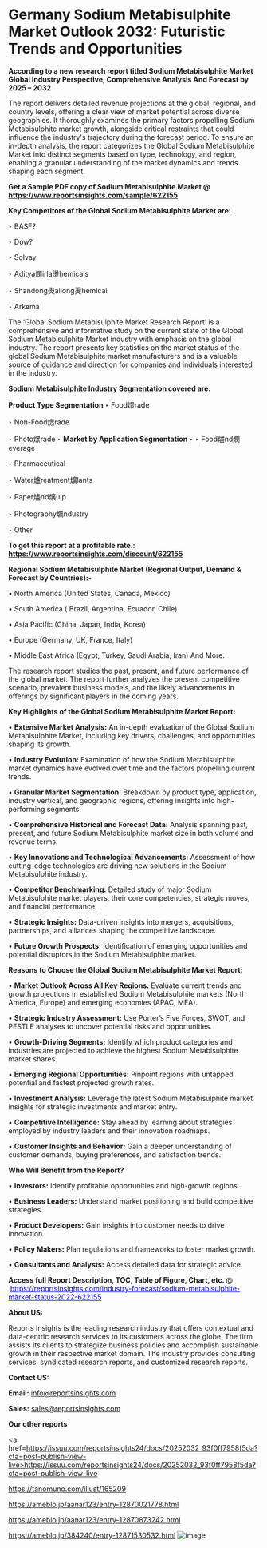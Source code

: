 # Germany Sodium Metabisulphite Market Outlook 2032: Futuristic Trends and Opportunities

<strong>According to a new research report titled Sodium Metabisulphite Market Global Industry Perspective, Comprehensive Analysis And Forecast by 2025 – 2032</strong>

The report delivers detailed revenue projections at the global, regional, and country levels, offering a clear view of market potential across diverse geographies. It thoroughly examines the primary factors propelling Sodium Metabisulphite market growth, alongside critical restraints that could influence the industry's trajectory during the forecast period. To ensure an in-depth analysis, the report categorizes the Global Sodium Metabisulphite Market into distinct segments based on type, technology, and region, enabling a granular understanding of the market dynamics and trends shaping each segment.

<strong>Get a Sample PDF copy of Sodium Metabisulphite Market </strong><strong>@<a href=https://www.reportsinsights.com/sample/622155 style=color:#0000ff;> https://www.reportsinsights.com/sample/622155</a></strong></font>

<strong>Key Competitors of the Global Sodium Metabisulphite Market are:</strong>

‣ BASF?

‣ Dow?

‣ Solvay

‣ Aditya燘irla燙hemicals

‣ Shandong燢ailong燙hemical

‣ Arkema

The ‘Global Sodium Metabisulphite Market Research Report’ is a comprehensive and informative study on the current state of the Global Sodium Metabisulphite Market industry with emphasis on the global industry. The report presents key statistics on the market status of the global Sodium Metabisulphite market manufacturers and is a valuable source of guidance and direction for companies and individuals interested in the industry.

<strong>Sodium Metabisulphite Industry Segmentation covered are:</strong>

<strong>Product Type Segmentation</strong>
‣
Food燝rade

‣ Non-Food燝rade

‣ Photo燝rade
‣ 
<strong>Market by Application Segmentation</strong>
‣
‣  Food燼nd燘everage

‣ Pharmaceutical

‣ Water爐reatment爌lants

‣ Paper燼nd爌ulp

‣ Photography爄ndustry

‣ Other

<strong>To get this report at a profitable rate.: <a href=https://www.reportsinsights.com/discount/622155 style=color:#0000ff;>https://www.reportsinsights.com/discount/622155</a></strong></font>

<strong>Regional Sodium Metabisulphite Market (Regional Output, Demand &amp; Forecast by Countries):-</strong>

• North America (United States, Canada, Mexico)

• South America ( Brazil, Argentina, Ecuador, Chile)

• Asia Pacific (China, Japan, India, Korea)

• Europe (Germany, UK, France, Italy)

• Middle East Africa (Egypt, Turkey, Saudi Arabia, Iran) And More.

The research report studies the past, present, and future performance of the global market. The report further analyzes the present competitive scenario, prevalent business models, and the likely advancements in offerings by significant players in the coming years.

<strong>Key Highlights of the Global Sodium Metabisulphite Market Report:</strong>

• <strong>Extensive Market Analysis:</strong> An in-depth evaluation of the Global Sodium Metabisulphite Market, including key drivers, challenges, and opportunities shaping its growth.

• <strong>Industry Evolution:</strong> Examination of how the Sodium Metabisulphite market dynamics have evolved over time and the factors propelling current trends.

• <strong>Granular Market Segmentation:</strong> Breakdown by product type, application, industry vertical, and geographic regions, offering insights into high-performing segments.

• <strong>Comprehensive Historical and Forecast Data:</strong> Analysis spanning past, present, and future Sodium Metabisulphite market size in both volume and revenue terms.

• <strong>Key Innovations and Technological Advancements:</strong> Assessment of how cutting-edge technologies are driving new solutions in the Sodium Metabisulphite industry.

• <strong>Competitor Benchmarking:</strong> Detailed study of major Sodium Metabisulphite market players, their core competencies, strategic moves, and financial performance.

• <strong>Strategic Insights:</strong> Data-driven insights into mergers, acquisitions, partnerships, and alliances shaping the competitive landscape.

• <strong>Future Growth Prospects:</strong> Identification of emerging opportunities and potential disruptors in the Sodium Metabisulphite market.

<strong>Reasons to Choose the Global Sodium Metabisulphite Market Report:</strong>

• <strong>Market Outlook Across All Key Regions:</strong> Evaluate current trends and growth projections in established Sodium Metabisulphite markets (North America, Europe) and emerging economies (APAC, MEA).

• <strong>Strategic Industry Assessment:</strong> Use Porter’s Five Forces, SWOT, and PESTLE analyses to uncover potential risks and opportunities.

• <strong>Growth-Driving Segments:</strong> Identify which product categories and industries are projected to achieve the highest Sodium Metabisulphite market shares.

• <strong>Emerging Regional Opportunities:</strong> Pinpoint regions with untapped potential and fastest projected growth rates.

• <strong>Investment Analysis:</strong> Leverage the latest Sodium Metabisulphite market insights for strategic investments and market entry.

• <strong>Competitive Intelligence:</strong> Stay ahead by learning about strategies employed by industry leaders and their innovation roadmaps.

• <strong>Customer Insights and Behavior:</strong> Gain a deeper understanding of customer demands, buying preferences, and satisfaction trends.

<strong>Who Will Benefit from the Report?</strong>

• <strong>Investors:</strong> Identify profitable opportunities and high-growth regions.

• <strong>Business Leaders:</strong> Understand market positioning and build competitive strategies.

• <strong>Product Developers:</strong> Gain insights into customer needs to drive innovation.

• <strong>Policy Makers:</strong> Plan regulations and frameworks to foster market growth.

• <strong>Consultants and Analysts:</strong> Access detailed data for strategic advice.
</ul>
<strong>Access full Report Description, TOC, Table of Figure, Chart, etc. </strong>@  <a href=https://reportsinsights.com/industry-forecast/sodium-metabisulphite-market-status-2022-622155 style=color:#0000ff;>https://reportsinsights.com/industry-forecast/sodium-metabisulphite-market-status-2022-622155</a></font>

<strong><strong>About US</strong>:</strong>

Reports Insights is the leading research industry that offers contextual and data-centric research services to its customers across the globe. The firm assists its clients to strategize business policies and accomplish sustainable growth in their respective market domain. The industry provides consulting services, syndicated research reports, and customized research reports.

<strong>Contact US:</strong>

<p class=""""><b>Email:</b> <a href=mailto:info@reportsinsights.com>info@reportsinsights.com</a></p>
<p class=""""><b>Sales:</b> <a href=mailto:sales@reportsinsights.com>sales@reportsinsights.com</a></p>

<strong>Our other reports</strong>

<a href=https://issuu.com/reportsinsights24/docs/20252032_93f0ff7958f5da?cta=post-publish-view-live>https://issuu.com/reportsinsights24/docs/20252032_93f0ff7958f5da?cta=post-publish-view-live</a>

<a href=https://tanomuno.com/illust/165209>https://tanomuno.com/illust/165209</a>

<a href=https://ameblo.jp/aanar123/entry-12870021778.html>https://ameblo.jp/aanar123/entry-12870021778.html</a>

<a href=https://ameblo.jp/aanar123/entry-12870873242.html>https://ameblo.jp/aanar123/entry-12870873242.html</a>

<a href=https://ameblo.jp/384240/entry-12871530532.html>https://ameblo.jp/384240/entry-12871530532.html</a>
![image](https://github.com/user-attachments/assets/fd63e161-938b-4cf7-8927-03912985d41e)
